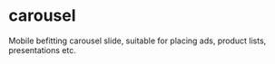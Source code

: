 # carousel
Mobile befitting carousel slide, suitable for placing ads, product lists, presentations etc.
